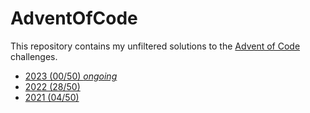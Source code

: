 # AdventOfCode

This repository contains my unfiltered solutions to the [Advent of Code](https://adventofcode.com/) challenges.

* [2023 (00/50) *ongoing*](2023)
* [2022 (28/50)](2022)
* [2021 (04/50)](2021)
